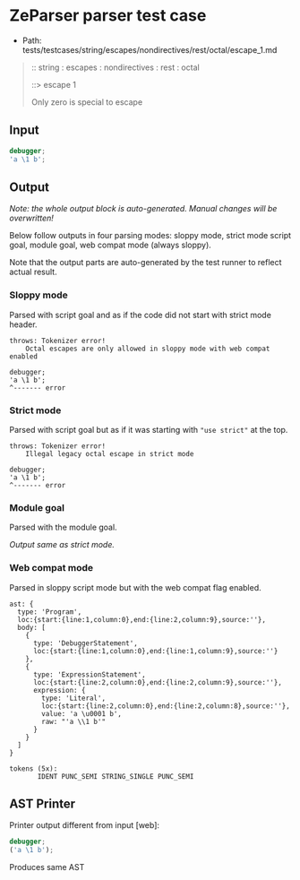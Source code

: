# ZeParser parser test case

- Path: tests/testcases/string/escapes/nondirectives/rest/octal/escape_1.md

> :: string : escapes : nondirectives : rest : octal
>
> ::> escape 1
>
> Only zero is special to escape

## Input

`````js
debugger;
'a \1 b';
`````

## Output

_Note: the whole output block is auto-generated. Manual changes will be overwritten!_

Below follow outputs in four parsing modes: sloppy mode, strict mode script goal, module goal, web compat mode (always sloppy).

Note that the output parts are auto-generated by the test runner to reflect actual result.

### Sloppy mode

Parsed with script goal and as if the code did not start with strict mode header.

`````
throws: Tokenizer error!
    Octal escapes are only allowed in sloppy mode with web compat enabled

debugger;
'a \1 b';
^------- error
`````

### Strict mode

Parsed with script goal but as if it was starting with `"use strict"` at the top.

`````
throws: Tokenizer error!
    Illegal legacy octal escape in strict mode

debugger;
'a \1 b';
^------- error
`````


### Module goal

Parsed with the module goal.

_Output same as strict mode._

### Web compat mode

Parsed in sloppy script mode but with the web compat flag enabled.

`````
ast: {
  type: 'Program',
  loc:{start:{line:1,column:0},end:{line:2,column:9},source:''},
  body: [
    {
      type: 'DebuggerStatement',
      loc:{start:{line:1,column:0},end:{line:1,column:9},source:''}
    },
    {
      type: 'ExpressionStatement',
      loc:{start:{line:2,column:0},end:{line:2,column:9},source:''},
      expression: {
        type: 'Literal',
        loc:{start:{line:2,column:0},end:{line:2,column:8},source:''},
        value: 'a \u0001 b',
        raw: "'a \\1 b'"
      }
    }
  ]
}

tokens (5x):
       IDENT PUNC_SEMI STRING_SINGLE PUNC_SEMI
`````


## AST Printer

Printer output different from input [web]:

````js
debugger;
('a \1 b');
````

Produces same AST
